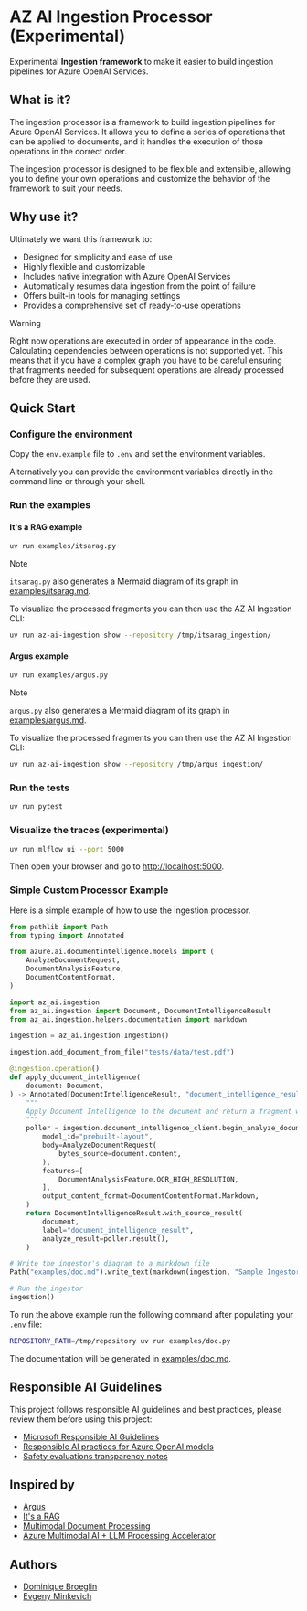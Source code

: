 # AZ AI Ingestion Processor (Experimental)

Experimental __Ingestion framework__ to make it easier to build ingestion pipelines for Azure OpenAI Services.

## What is it?

The ingestion processor is a framework to build ingestion pipelines for Azure OpenAI Services. It allows you to define a series of operations that can be applied to documents, and it handles the execution of those operations in the correct order.

The ingestion processor is designed to be flexible and extensible, allowing you to define your own operations and customize the behavior of the framework to suit your needs.

## Why use it?

Ultimately we want this framework to:

- Designed for simplicity and ease of use
- Highly flexible and customizable
- Includes native integration with Azure OpenAI Services
- Automatically resumes data ingestion from the point of failure
- Offers built-in tools for managing settings
- Provides a comprehensive set of ready-to-use operations


> [!WARNING]
> Right now operations are executed in order of appearance in the code. Calculating dependencies
> between operations is not supported yet. This means that if you have a complex graph you 
> have to be careful ensuring that fragments needed for subsequent operations are already processed before 
> they are used.

## Quick Start

### Configure the environment

Copy the `env.example` file to `.env` and set the environment variables.

Alternatively you can provide the environment variables directly in the command line or through your shell.

### Run the examples

#### It's a RAG example

```bash
uv run examples/itsarag.py
```

> [!NOTE]
> `itsarag.py` also generates a Mermaid diagram of its graph in [examples/itsarag.md](examples/itsarag.md).

To visualize the processed fragments you can then use the AZ AI Ingestion CLI:

```bash
uv run az-ai-ingestion show --repository /tmp/itsarag_ingestion/
```

#### Argus example

```bash
uv run examples/argus.py
```

> [!NOTE]  
> `argus.py` also generates a Mermaid diagram of its graph in [examples/argus.md](examples/argus.md).

To visualize the processed fragments you can then use the AZ AI Ingestion CLI:

```bash
uv run az-ai-ingestion show --repository /tmp/argus_ingestion/
```

### Run the tests

```bash
uv run pytest
```

### Visualize the traces (experimental)

```bash
uv run mlflow ui --port 5000
```

Then open your browser and go to [http://localhost:5000](http://localhost:5000).

### Simple Custom Processor Example

Here is a simple example of how to use the ingestion processor.
```python
from pathlib import Path
from typing import Annotated

from azure.ai.documentintelligence.models import (
    AnalyzeDocumentRequest,
    DocumentAnalysisFeature,
    DocumentContentFormat,
)

import az_ai.ingestion
from az_ai.ingestion import Document, DocumentIntelligenceResult
from az_ai.ingestion.helpers.documentation import markdown

ingestion = az_ai.ingestion.Ingestion()

ingestion.add_document_from_file("tests/data/test.pdf")

@ingestion.operation()
def apply_document_intelligence(
    document: Document,
) -> Annotated[DocumentIntelligenceResult, "document_intelligence_result"]:
    """
    Apply Document Intelligence to the document and return a fragment with the result.
    """
    poller = ingestion.document_intelligence_client.begin_analyze_document(
        model_id="prebuilt-layout",
        body=AnalyzeDocumentRequest(
            bytes_source=document.content,
        ),
        features=[
            DocumentAnalysisFeature.OCR_HIGH_RESOLUTION,
        ],
        output_content_format=DocumentContentFormat.Markdown,
    )
    return DocumentIntelligenceResult.with_source_result(
        document,
        label="document_intelligence_result",
        analyze_result=poller.result(),
    )

# Write the ingestor's diagram to a markdown file
Path("examples/doc.md").write_text(markdown(ingestion, "Sample Ingestor"))

# Run the ingestor
ingestion()
```

To run the above example run the following command after populating your `.env` file:

```bash
REPOSITORY_PATH=/tmp/repository uv run examples/doc.py
```

The documentation will be generated in [examples/doc.md](examples/doc.md).

## Responsible AI Guidelines

This project follows responsible AI guidelines and best practices, please review them before using this project:

- [Microsoft Responsible AI Guidelines](https://www.microsoft.com/en-us/ai/responsible-ai)
- [Responsible AI practices for Azure OpenAI models](https://learn.microsoft.com/en-us/legal/cognitive-services/openai/overview)
- [Safety evaluations transparency notes](https://learn.microsoft.com/en-us/azure/ai-studio/concepts/safety-evaluations-transparency-note)

## Inspired by

- [Argus](https://github.com/dbroeglin/ARGUS)
- [It's a RAG](https://github.com/francesco-sodano/itsarag)
- [Multimodal Document Processing](https://github.com/samelhousseini/mm_doc_proc)
- [Azure Multimodal AI + LLM Processing Accelerator](https://github.com/Azure/multimodal-ai-llm-processing-accelerator)

## Authors

  * [Dominique Broeglin](https://github.com/dbroeglin)
  * [Evgeny Minkevich](https://github.com/evmin)